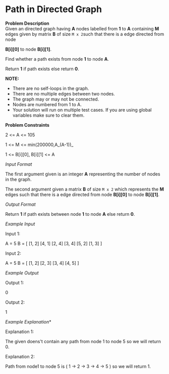 # Path in Directed Graph
**Problem Description**  
Given an directed graph having **A** nodes labelled from **1** to **A** containing **M** edges given by matrix **B** of size `M x 2`such that there is a edge directed from node

**B[i][0]** to node **B[i][1]**.

Find whether a path exists from node **1** to node **A**.

Return **1** if path exists else return **0**.

**NOTE:**

-   There are no self-loops in the graph.
-   There are no multiple edges between two nodes.
-   The graph may or may not be connected.
-   Nodes are numbered from 1 to A.
-   Your solution will run on multiple test cases. If you are using global variables make sure to clear them.

  
  
**Problem Constraints**  

2 <= A <= 105

1 <= M <= min(200000,A_(A-1))_

1 <= B[i][0], B[i][1] <= A

_Input Format_

The first argument given is an integer **A** representing the number of nodes in the graph.

The second argument given a matrix **B** of size `M x 2` which represents the **M** edges such that there is a edge directed from node **B[i][0]** to node **B[i][1]**.

  
  
_Output Format_

Return **1** if path exists between node **1** to node **A** else return **0**.

  
  
_Example Input_

Input 1:

 A = 5
 B = [  [1, 2] 
        [4, 1] 
        [2, 4] 
        [3, 4] 
        [5, 2] 
        [1, 3] ]

Input 2:

 A = 5
 B = [  [1, 2]
        [2, 3] 
        [3, 4] 
        [4, 5] ]

  
  
_Example Output_

Output 1:

 0

Output 2:

 1

  
  
_Example Explanation_*  

Explanation 1:

 The given doens't contain any path from node 1 to node 5 so we will return 0.

Explanation 2:

 Path from node1 to node 5 is ( 1 -> 2 -> 3 -> 4 -> 5 ) so we will return 1.


```

